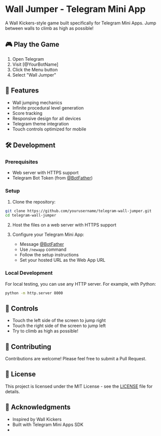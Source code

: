 # Wall Jumper - Telegram Mini App

A Wall Kickers-style game built specifically for Telegram Mini Apps. Jump between walls to climb as high as possible!

## 🎮 Play the Game

1. Open Telegram
2. Visit [@YourBotName]
3. Click the Menu button
4. Select "Wall Jumper"

## 🚀 Features

- Wall jumping mechanics
- Infinite procedural level generation
- Score tracking
- Responsive design for all devices
- Telegram theme integration
- Touch controls optimized for mobile

## 🛠️ Development

### Prerequisites

- Web server with HTTPS support
- Telegram Bot Token (from [@BotFather](https://t.me/botfather))

### Setup

1. Clone the repository:
```bash
git clone https://github.com/yourusername/telegram-wall-jumper.git
cd telegram-wall-jumper
```

2. Host the files on a web server with HTTPS support

3. Configure your Telegram Mini App:
   - Message [@BotFather](https://t.me/botfather)
   - Use `/newapp` command
   - Follow the setup instructions
   - Set your hosted URL as the Web App URL

### Local Development

For local testing, you can use any HTTP server. For example, with Python:

```bash
python -m http.server 8000
```

## 📱 Controls

- Touch the left side of the screen to jump right
- Touch the right side of the screen to jump left
- Try to climb as high as possible!

## 🤝 Contributing

Contributions are welcome! Please feel free to submit a Pull Request.

## 📝 License

This project is licensed under the MIT License - see the [LICENSE](LICENSE) file for details.

## 🙏 Acknowledgments

- Inspired by Wall Kickers
- Built with Telegram Mini Apps SDK
- 
